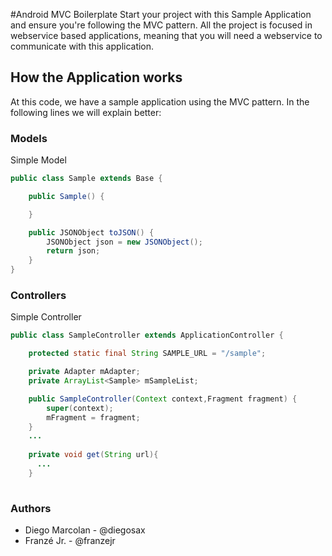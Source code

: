 #Android MVC Boilerplate
  Start your project with this Sample Application and ensure you're following the MVC pattern. All the project is focused in webservice based applications, meaning that you will need a webservice to communicate with this application. 

## How the Application works
At this code, we have a sample application using the MVC pattern. In the following lines we will explain better:

### Models

Simple Model
```java
public class Sample extends Base {

    public Sample() {

    }

    public JSONObject toJSON() {
        JSONObject json = new JSONObject();
        return json;
    }
}
```
### Controllers

Simple Controller
```java
public class SampleController extends ApplicationController {

    protected static final String SAMPLE_URL = "/sample";

    private Adapter mAdapter;
    private ArrayList<Sample> mSampleList;

    public SampleController(Context context,Fragment fragment) {
        super(context);
        mFragment = fragment;
    }
    ...
    
    private void get(String url){
      ...
    }
    
```
    



### Authors
 - Diego Marcolan - @diegosax
 - Franzé Jr. - @franzejr
